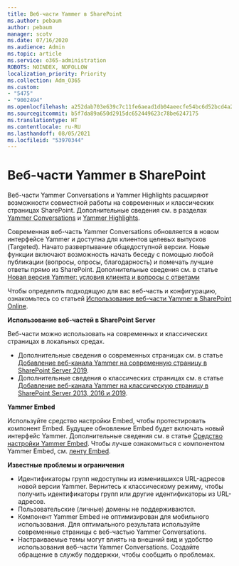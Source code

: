 ```yaml
---
title: Веб-части Yammer в SharePoint
ms.author: pebaum
author: pebaum
manager: scotv
ms.date: 07/16/2020
ms.audience: Admin
ms.topic: article
ms.service: o365-administration
ROBOTS: NOINDEX, NOFOLLOW
localization_priority: Priority
ms.collection: Adm_O365
ms.custom:
- "5475"
- "9002494"
ms.openlocfilehash: a252dab703e639c7c11fe6aead1db04aeecfe54bc6d52bcd4a28433aed4701d5
ms.sourcegitcommit: b5f7da89a650d2915dc652449623c78be6247175
ms.translationtype: HT
ms.contentlocale: ru-RU
ms.lasthandoff: 08/05/2021
ms.locfileid: "53970344"
---
```

# <a name="yammer-web-parts-in-sharepoint"></a>Веб-части Yammer в SharePoint

Веб-части Yammer Conversations и Yammer Highlights расширяют возможности совместной работы на современных и классических страницах SharePoint. Дополнительные сведения см. в разделах [Yammer Conversations](https://support.microsoft.com/office/use-a-yammer-web-part-in-sharepoint-online-a53cfa0c-3d09-42c8-a286-1038a81c59da#conversations) и [Yammer Highlights](https://support.microsoft.com/office/use-a-yammer-web-part-in-sharepoint-online-a53cfa0c-3d09-42c8-a286-1038a81c59da#highlights).    

Современная веб-часть Yammer Conversations обновляется в новом интерфейсе Yammer и доступна для клиентов целевых выпусков (Targeted). Начато развертывание общедоступной версии. Новые функции включают возможность начать беседу с помощью любой публикации (вопросы, опросы, благодарность) и помечать лучшие ответы прямо из SharePoint. Дополнительные сведения см. в статье [Новая версия Yammer: условия клиента и вопросы с ответами](https://docs.microsoft.com/yammer/get-started-with-yammer/newyammer-faq)

 Чтобы определить подходящую для вас веб-часть и конфигурацию, ознакомьтесь со статьей [Использование веб-части Yammer в SharePoint Online](https://support.microsoft.com/office/use-a-yammer-web-part-in-sharepoint-online-a53cfa0c-3d09-42c8-a286-1038a81c59da).  

**Использование веб-частей в SharePoint Server**  

Веб-части можно использовать на современных и классических страницах в локальных средах.

- Дополнительные сведения о современных страницах см. в статье [Добавление веб-канала Yammer на современную страницу в SharePoint Server 2019](https://docs.microsoft.com/yammer/integrate-yammer-with-other-apps/embed-a-feed-into-a-sharepoint-site#add-a-yammer-feed-to-a-modern-page-in-sharepoint-server-2019). 
- Дополнительные сведения о классических страницах см. в статье [Добавление веб-канала Yammer на классическую страницу в SharePoint Server 2013, 2016 и 2019](https://docs.microsoft.com/yammer/integrate-yammer-with-other-apps/embed-a-feed-into-a-sharepoint-site#add-a-yammer-feed-to-a-classic-page-in-sharepoint-servers-2013-2016-and-2019).

**Yammer Embed**  

Используйте средство настройки Embed, чтобы протестировать компонент Embed. Будущее обновление Embed будет включать новый интерфейс Yammer. Дополнительные сведения см. в статье [Средство настройки Yammer Embed](https://aka.ms/YammerEmbedConfigureTool). Чтобы лучше ознакомиться с компонентом Yammer Embed, см. [ленту Embed](https://aka.ms/YammerDevDocs).

**Известные проблемы и ограничения**

- Идентификаторы групп недоступны из изменившихся URL-адресов новой версии Yammer. Вернитесь к классическому режиму, чтобы получить идентификаторы групп или другие идентификаторы из URL-адресов.
- Пользовательские (личные) домены не поддерживаются.
- Компонент Yammer Embed не оптимизирован для мобильного использования. Для оптимального результата используйте современные страницы с веб-частью Yammer Conversations.
- Настраиваемые темы могут влиять на внешний вид и удобство использования веб-части Yammer Conversations. Создайте обращение в службу поддержки, чтобы сообщить о проблемах.